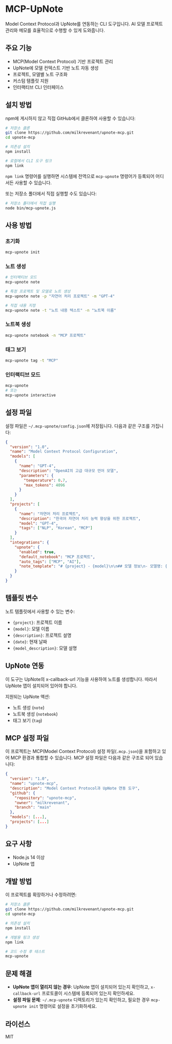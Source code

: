 # MCP-UpNote

Model Context Protocol과 UpNote를 연동하는 CLI 도구입니다. AI 모델 프로젝트 관리와 메모를 효율적으로 수행할 수 있게 도와줍니다.

## 주요 기능

- MCP(Model Context Protocol) 기반 프로젝트 관리
- UpNote에 모델 컨텍스트 기반 노트 자동 생성
- 프로젝트, 모델별 노트 구조화
- 커스텀 템플릿 지원
- 인터랙티브 CLI 인터페이스

## 설치 방법

npm에 게시하지 않고 직접 GitHub에서 클론하여 사용할 수 있습니다:

```bash
# 저장소 클론
git clone https://github.com/milkrevenant/upnote-mcp.git
cd upnote-mcp

# 의존성 설치
npm install

# 로컬에서 CLI 도구 링크
npm link
```

`npm link` 명령어를 실행하면 시스템에 전역으로 `mcp-upnote` 명령어가 등록되어 어디서든 사용할 수 있습니다.

또는 저장소 폴더에서 직접 실행할 수도 있습니다:

```bash
# 저장소 폴더에서 직접 실행
node bin/mcp-upnote.js
```

## 사용 방법

### 초기화

```bash
mcp-upnote init
```

### 노트 생성

```bash
# 인터랙티브 모드
mcp-upnote note

# 특정 프로젝트 및 모델로 노트 생성
mcp-upnote note -p "자연어 처리 프로젝트" -m "GPT-4"

# 직접 내용 지정
mcp-upnote note -t "노트 내용 텍스트" -n "노트북 이름"
```

### 노트북 생성

```bash
mcp-upnote notebook -n "MCP 프로젝트"
```

### 태그 보기

```bash
mcp-upnote tag -t "MCP"
```

### 인터랙티브 모드

```bash
mcp-upnote
# 또는
mcp-upnote interactive
```

## 설정 파일

설정 파일은 `~/.mcp-upnote/config.json`에 저장됩니다. 다음과 같은 구조를 가집니다:

```json
{
  "version": "1.0",
  "name": "Model Context Protocol Configuration",
  "models": [
    {
      "name": "GPT-4",
      "description": "OpenAI의 고급 대규모 언어 모델",
      "parameters": {
        "temperature": 0.7,
        "max_tokens": 4096
      }
    }
  ],
  "projects": [
    {
      "name": "자연어 처리 프로젝트",
      "description": "한국어 자연어 처리 능력 향상을 위한 프로젝트",
      "model": "GPT-4",
      "tags": ["NLP", "Korean", "MCP"]
    }
  ],
  "integrations": {
    "upnote": {
      "enabled": true,
      "default_notebook": "MCP 프로젝트",
      "auto_tags": ["MCP", "AI"],
      "note_template": "# {project} - {model}\n\n## 모델 정보\n- 모델명: {model}\n- 프로젝트: {project}\n- 생성일: {date}\n\n## 프로젝트 설명\n{description}\n\n## 태스크\n- [ ] 태스크 1\n- [ ] 태스크 2\n- [ ] 태스크 3"
    }
  }
}
```

## 템플릿 변수

노트 템플릿에서 사용할 수 있는 변수:

- `{project}`: 프로젝트 이름
- `{model}`: 모델 이름 
- `{description}`: 프로젝트 설명
- `{date}`: 현재 날짜
- `{model_description}`: 모델 설명

## UpNote 연동

이 도구는 UpNote의 x-callback-url 기능을 사용하여 노트를 생성합니다. 따라서 UpNote 앱이 설치되어 있어야 합니다.

지원되는 UpNote 액션:
- 노트 생성 (`note`)
- 노트북 생성 (`notebook`) 
- 태그 보기 (`tag`)

## MCP 설정 파일

이 프로젝트는 MCP(Model Context Protocol) 설정 파일(`.mcp.json`)을 포함하고 있어 MCP 환경과 통합할 수 있습니다. MCP 설정 파일은 다음과 같은 구조로 되어 있습니다:

```json
{
  "version": "1.0",
  "name": "upnote-mcp",
  "description": "Model Context Protocol과 UpNote 연동 도구",
  "github": {
    "repository": "upnote-mcp",
    "owner": "milkrevenant",
    "branch": "main"
  },
  "models": [...],
  "projects": [...]
}
```

## 요구 사항

- Node.js 14 이상
- UpNote 앱

## 개발 방법

이 프로젝트를 확장하거나 수정하려면:

```bash
# 저장소 클론
git clone https://github.com/milkrevenant/upnote-mcp.git
cd upnote-mcp

# 의존성 설치
npm install

# 개발용 링크 생성
npm link

# 코드 수정 후 테스트
mcp-upnote
```

## 문제 해결

- **UpNote 앱이 열리지 않는 경우**: UpNote 앱이 설치되어 있는지 확인하고, `x-callback-url` 프로토콜이 시스템에 등록되어 있는지 확인하세요.
- **설정 파일 문제**: `~/.mcp-upnote` 디렉토리가 있는지 확인하고, 필요한 경우 `mcp-upnote init` 명령어로 설정을 초기화하세요.

## 라이선스

MIT
